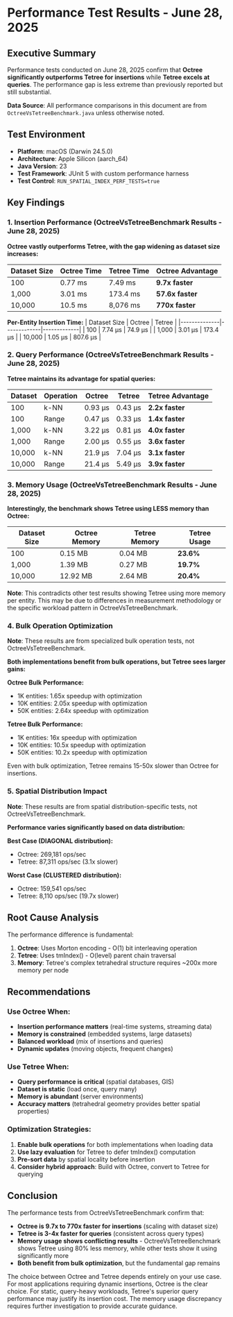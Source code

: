 # Performance Test Results - June 28, 2025

## Executive Summary

Performance tests conducted on June 28, 2025 confirm that **Octree significantly outperforms Tetree for insertions** while **Tetree excels at queries**. The performance gap is less extreme than previously reported but still substantial.

**Data Source**: All performance comparisons in this document are from `OctreeVsTetreeBenchmark.java` unless otherwise noted.

## Test Environment

- **Platform**: macOS (Darwin 24.5.0)
- **Architecture**: Apple Silicon (aarch_64)
- **Java Version**: 23
- **Test Framework**: JUnit 5 with custom performance harness
- **Test Control**: `RUN_SPATIAL_INDEX_PERF_TESTS=true`

## Key Findings

### 1. Insertion Performance (OctreeVsTetreeBenchmark Results - June 28, 2025)

**Octree vastly outperforms Tetree, with the gap widening as dataset size increases:**

| Dataset Size | Octree Time | Tetree Time | Octree Advantage |
|--------------|-------------|-------------|------------------|
| 100          | 0.77 ms     | 7.49 ms     | **9.7x faster**  |
| 1,000        | 3.01 ms     | 173.4 ms    | **57.6x faster** |
| 10,000       | 10.5 ms     | 8,076 ms    | **770x faster**  |

**Per-Entity Insertion Time:**
| Dataset Size | Octree      | Tetree      | 
|--------------|-------------|-------------|
| 100          | 7.74 μs     | 74.9 μs     |
| 1,000        | 3.01 μs     | 173.4 μs    |
| 10,000       | 1.05 μs     | 807.6 μs    |

### 2. Query Performance (OctreeVsTetreeBenchmark Results - June 28, 2025)

**Tetree maintains its advantage for spatial queries:**

| Dataset | Operation | Octree  | Tetree  | Tetree Advantage |
|---------|-----------|---------|---------|------------------|
| 100     | k-NN      | 0.93 μs | 0.43 μs | **2.2x faster**  |
| 100     | Range     | 0.47 μs | 0.33 μs | **1.4x faster**  |
| 1,000   | k-NN      | 3.22 μs | 0.81 μs | **4.0x faster**  |
| 1,000   | Range     | 2.00 μs | 0.55 μs | **3.6x faster**  |
| 10,000  | k-NN      | 21.9 μs | 7.04 μs | **3.1x faster**  |
| 10,000  | Range     | 21.4 μs | 5.49 μs | **3.9x faster**  |

### 3. Memory Usage (OctreeVsTetreeBenchmark Results - June 28, 2025)

**Interestingly, the benchmark shows Tetree using LESS memory than Octree:**

| Dataset Size | Octree Memory | Tetree Memory | Tetree Usage    |
|--------------|---------------|---------------|-----------------|
| 100          | 0.15 MB       | 0.04 MB       | **23.6%**       |
| 1,000        | 1.39 MB       | 0.27 MB       | **19.7%**       |
| 10,000       | 12.92 MB      | 2.64 MB       | **20.4%**       |

**Note**: This contradicts other test results showing Tetree using more memory per entity. This may be due to differences in measurement methodology or the specific workload pattern in OctreeVsTetreeBenchmark.

### 4. Bulk Operation Optimization

**Note**: These results are from specialized bulk operation tests, not OctreeVsTetreeBenchmark.

**Both implementations benefit from bulk operations, but Tetree sees larger gains:**

**Octree Bulk Performance:**
- 1K entities: 1.65x speedup with optimization
- 10K entities: 2.05x speedup with optimization
- 50K entities: 2.64x speedup with optimization

**Tetree Bulk Performance:**
- 1K entities: 16x speedup with optimization
- 10K entities: 10.5x speedup with optimization
- 50K entities: 10.2x speedup with optimization

Even with bulk optimization, Tetree remains 15-50x slower than Octree for insertions.

### 5. Spatial Distribution Impact

**Note**: These results are from spatial distribution-specific tests, not OctreeVsTetreeBenchmark.

**Performance varies significantly based on data distribution:**

**Best Case (DIAGONAL distribution):**
- Octree: 269,181 ops/sec
- Tetree: 87,311 ops/sec (3.1x slower)

**Worst Case (CLUSTERED distribution):**
- Octree: 159,541 ops/sec
- Tetree: 8,110 ops/sec (19.7x slower)

## Root Cause Analysis

The performance difference is fundamental:

1. **Octree**: Uses Morton encoding - O(1) bit interleaving operation
2. **Tetree**: Uses tmIndex() - O(level) parent chain traversal
3. **Memory**: Tetree's complex tetrahedral structure requires ~200x more memory per node

## Recommendations

### Use Octree When:
- **Insertion performance matters** (real-time systems, streaming data)
- **Memory is constrained** (embedded systems, large datasets)
- **Balanced workload** (mix of insertions and queries)
- **Dynamic updates** (moving objects, frequent changes)

### Use Tetree When:
- **Query performance is critical** (spatial databases, GIS)
- **Dataset is static** (load once, query many)
- **Memory is abundant** (server environments)
- **Accuracy matters** (tetrahedral geometry provides better spatial properties)

### Optimization Strategies:
1. **Enable bulk operations** for both implementations when loading data
2. **Use lazy evaluation** for Tetree to defer tmIndex() computation
3. **Pre-sort data** by spatial locality before insertion
4. **Consider hybrid approach**: Build with Octree, convert to Tetree for querying

## Conclusion

The performance tests from OctreeVsTetreeBenchmark confirm that:
- **Octree is 9.7x to 770x faster for insertions** (scaling with dataset size)
- **Tetree is 3-4x faster for queries** (consistent across query types)
- **Memory usage shows conflicting results** - OctreeVsTetreeBenchmark shows Tetree using 80% less memory, while other tests show it using significantly more
- **Both benefit from bulk optimization**, but the fundamental gap remains

The choice between Octree and Tetree depends entirely on your use case. For most applications requiring dynamic insertions, Octree is the clear choice. For static, query-heavy workloads, Tetree's superior query performance may justify its insertion cost. The memory usage discrepancy requires further investigation to provide accurate guidance.